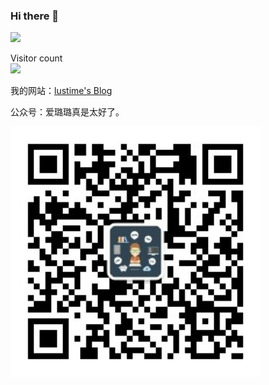 ### Hi there 👋 

<img src="https://github-readme-stats.vercel.app/api?username=lustime&show_icons=true&theme=Gradient" width="450px">
<p align="auto"> 
  Visitor count<br>
  <img src="https://profile-counter.glitch.me/lustime/count.svg" />
</p>

我的网站：[lustime's Blog](http://lustime.uenas.top:4000/)

公众号：爱璐璐真是太好了。

<img width="400px" align="auto" src="https://github.com/lustime/lustime/blob/6932eb659319bf919cc49fe3214c6a0cd3172deb/weixin.jpg">
